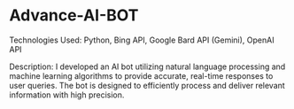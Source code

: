 # Advance-AI-BOT

Technologies Used: Python, Bing API, Google Bard API (Gemini), OpenAI API  

Description: I developed an AI bot utilizing natural language processing and machine learning algorithms to provide 
accurate, real-time responses to user queries. The bot is designed to efficiently process and deliver relevant information 
with high precision.
